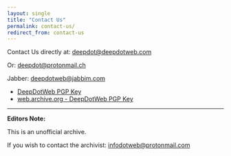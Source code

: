 ```yaml
---
layout: single
title: "Contact Us"
permalink: contact-us/
redirect_from: contact-us
---
```



Contact Us directly at:  deepdot@deepdotweb.com

Or: deepdot@protonmail.ch

Jabber: deepdotweb@jabbim.com

* [DeepDotWeb PGP Key](g-i-r.github.io/deepdotweb/deepdotweb-pgp-key/)
* [web.archive.org - DeepDotWeb PGP Key](https://web.archive.org/web/20190212015104/https://www.deepdotweb.com/our-pgp-key/)

---

**Editors Note:**

This is an unofficial archive.

If you wish to contact the archivist: infodotweb@protonmail.com
